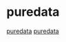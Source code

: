 # puredata

[puredata](https://github.com/enzienaudio/hvcc)
[puredata](https://github.com/vult-dsp/vult)
